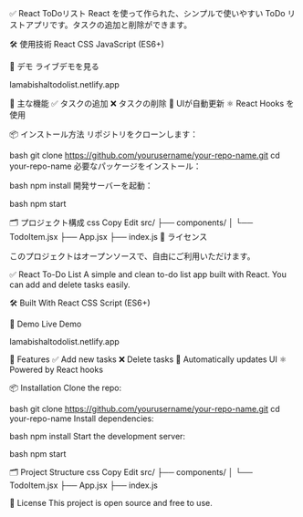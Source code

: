 ✅ React ToDoリスト
React を使って作られた、シンプルで使いやすい ToDo リストアプリです。タスクの追加と削除ができます。

🛠️ 使用技術
React
CSS
JavaScript (ES6+)

📸 デモ
ライブデモを見る

lamabishaltodolist.netlify.app

🚀 主な機能
✅ タスクの追加
❌ タスクの削除
🔄 UIが自動更新
⚛️ React Hooks を使用

📦 インストール方法
リポジトリをクローンします：

bash
git clone https://github.com/yourusername/your-repo-name.git
cd your-repo-name
必要なパッケージをインストール：

bash
npm install
開発サーバーを起動：

bash
npm start

🗂️ プロジェクト構成
css
Copy
Edit
src/
├── components/
│   └── TodoItem.jsx
├── App.jsx
├── index.js
📄 ライセンス

このプロジェクトはオープンソースで、自由にご利用いただけます。

✅ React To-Do List
A simple and clean to-do list app built with React. You can add and delete tasks easily.

🛠️ Built With
React
CSS
Script (ES6+)

📸 Demo
Live Demo

lamabishaltodolist.netlify.app

🚀 Features
✅ Add new tasks
❌ Delete tasks
💾 Automatically updates UI
⚛️ Powered by React hooks

📦 Installation
Clone the repo:

bash
git clone https://github.com/yourusername/your-repo-name.git
cd your-repo-name
Install dependencies:

bash
npm install
Start the development server:

bash
npm start

🗂️ Project Structure
css
Copy
Edit
src/
├── components/
│   └── TodoItem.jsx
├── App.jsx
├── index.js

📄 License
This project is open source and free to use.
